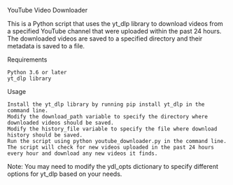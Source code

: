 YouTube Video Downloader

This is a Python script that uses the yt_dlp library to download videos from a specified YouTube channel that were uploaded within the past 24 hours. The downloaded videos are saved to a specified directory and their metadata is saved to a file.

Requirements

    Python 3.6 or later
    yt_dlp library

Usage

    Install the yt_dlp library by running pip install yt_dlp in the command line.
    Modify the download_path variable to specify the directory where downloaded videos should be saved.
    Modify the history_file variable to specify the file where download history should be saved.
    Run the script using python youtube_downloader.py in the command line.
    The script will check for new videos uploaded in the past 24 hours every hour and download any new videos it finds.

Note: You may need to modify the ydl_opts dictionary to specify different options for yt_dlp based on your needs.

